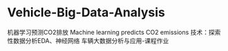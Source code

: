 # Vehicle-Big-Data-Analysis
机器学习预测CO2排放 Machine learning predicts CO2 emissions
技术：探索性数据分析EDA、神经网络
车辆大数据分析与应用-课程作业
